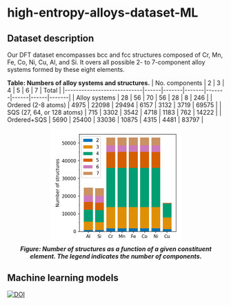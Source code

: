 # high-entropy-alloys-dataset-ML

## Dataset description

Our DFT dataset encompasses bcc and fcc structures composed of Cr, Mn, Fe, Co, Ni, Cu, Al, and Si. It overs all possible 2- to 7-component alloy systems formed by these eight
elements. 


**Table: Numbers of alloy systems and structures.**
| No. components             | 2    | 3     | 4     | 5     | 6    | 7    | Total |
|----------------------------|------|-------|-------|-------|------|------|-------|
| Alloy systems              | 28   | 56    | 70    | 56    | 28   | 8    | 246   |
| Ordered (2-8 atoms)        | 4975 | 22098 | 29494 | 6157  | 3132 | 3719 | 69575 |
| SQS (27, 64, or 128 atoms) | 715  | 3302  | 3542  | 4718  | 1183 | 762  | 14222 |
| Ordered+SQS                | 5690 | 25400 | 33036 | 10875 | 4315 | 4481 | 83797 |


<p align="center" width="100%">
    <img src="figs/counts_vs_elements.png" alt="image" width="60%" height="auto">
    <br>
    <em><strong>Figure: Number of structures as a function of a given constituent element. The legend indicates the number of components.</strong> </em>
</p>

## Machine learning models 
[![DOI](https://zenodo.org/badge/DOI/10.5281/zenodo.10854500.svg)](https://doi.org/10.5281/zenodo.10854500)




